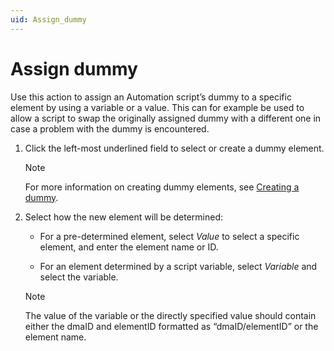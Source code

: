 ```yaml
---
uid: Assign_dummy
---
```


# Assign dummy

Use this action to assign an Automation script’s dummy to a specific element by using a variable or a value. This can for example be used to allow a script to swap the originally assigned dummy with a different one in case a problem with the dummy is encountered.

1. Click the left-most underlined field to select or create a dummy element.

   > [!NOTE]
   > For more information on creating dummy elements, see [Creating a dummy](xref:Script_variables#creating-a-dummy).

1. Select how the new element will be determined:

   - For a pre-determined element, select *Value* to select a specific element, and enter the element name or ID.

   - For an element determined by a script variable, select *Variable* and select the variable.

   > [!NOTE]
   > The value of the variable or the directly specified value should contain either the dmaID and elementID formatted as “dmaID/elementID” or the element name.
